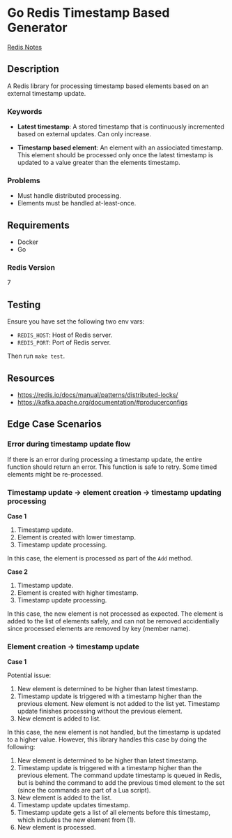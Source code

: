 # Go Redis Timestamp Based Generator

[Redis Notes](docs/REDISNOTES.md)

## Description

A Redis library for processing timestamp based elements based on an external timestamp update.

### Keywords

- **Latest timestamp**: A stored timestamp that is continuously incremented based on external updates. Can only increase.

- **Timestamp based element**: An element with an assiociated timestamp. This element should be processed only once the latest timestamp is updated to a value greater than the elements timestamp.

### Problems

- Must handle distributed processing.
- Elements must be handled at-least-once.

## Requirements

- Docker
- Go

### Redis Version

7

## Testing

Ensure you have set the following two env vars:

- `REDIS_HOST`: Host of Redis server.
- `REDIS_PORT`: Port of Redis server.

Then run `make test`.

## Resources

- https://redis.io/docs/manual/patterns/distributed-locks/
- https://kafka.apache.org/documentation/#producerconfigs

## Edge Case Scenarios

### Error during timestamp update flow

If there is an error during processing a timestamp update, the entire function should return an error. This function is safe to retry. Some timed elements might be re-processed.

### Timestamp update -> element creation -> timestamp updating processing

**Case 1**

1. Timestamp update.
2. Element is created with lower timestamp.
3. Timestamp update processing.

In this case, the element is processed as part of the `Add` method.

**Case 2**

1. Timestamp update.
2. Element is created with higher timestamp.
3. Timestamp update processing.

In this case, the new element is not processed as expected. The element is added to the list of elements safely, and can not be removed accidentially since processed elements are
removed by key (member name).

### Element creation -> timestamp update

**Case 1**

Potential issue:

1. New element is determined to be higher than latest timestamp.
2. Timestamp update is triggered with a timestamp higher than the previous element. New element is not added to the list yet. Timestamp update finishes processing without the previous element.
3. New element is added to list.

In this case, the new element is not handled, but the timestamp is updated to a higher value. However, this library handles this case by doing the following:

1. New element is determined to be higher than latest timestamp.
2. Timestamp update is triggered with a timestamp higher than the previous element. The command update timestamp is queued in Redis, but is behind the command to add the previous timed element to the set (since the commands are part of a Lua script).
3. New element is added to the list.
4. Timestamp update updates timestamp.
5. Timestamp update gets a list of all elements before this timestamp, which includes the new element from (1).
6. New element is processed.
